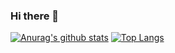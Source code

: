### Hi there 👋

[![Anurag's github stats](https://github-readme-stats.vercel.app/api?username=Le0tk0k)](https://github.com/anuraghazra/github-readme-stats)
[![Top Langs](https://github-readme-stats.vercel.app/api/top-langs/?username=Le0tk0k&hide=Ruby)](https://github.com/anuraghazra/github-readme-stats)
